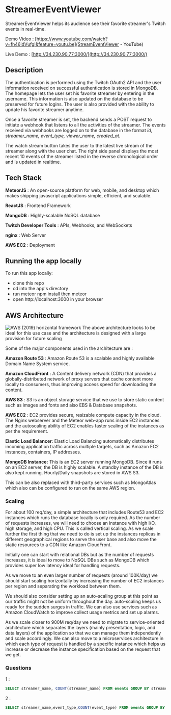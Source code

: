 # StreamerEventViewer

StreamerEventViewer helps its audience see their favorite streamer's Twitch events in real-time.

Demo Video : [https://www.youtube.com/watch?v=fh46idVufgI&feature=youtu.be](StreamEventViewer - YouTube)

Live Demo : [http://34.230.90.77:3000/](http://34.230.90.77:3000/)

## Description

The authentication is performed using the Twitch OAuth2 API and the user information received on successful authentication is stored in MongoDB. The homepage lets the user set his favorite streamer by entering in the username. This information is also updated on the database to be preserved for future logins. The user is also provided with the ability to update his favorite streamer anytime.

Once a favorite streamer is set, the backend sends a POST request to initiate a webhook that listens to all the activities of the streamer. The events received via webhooks are logged on to the database in the format *id, streamer_name, event_type, viewer_name, created_at.*

The watch stream button takes the user to the latest live stream of the streamer along with the user chat. The right side panel displays the most recent 10 events of the streamer listed in the reverse chronological order and is updated in realtime.

## Tech Stack

**MeteorJS** : An open-source platform for web, mobile, and desktop which makes shipping javascript applications simple, efficient, and scalable.

**ReactJS** : Frontend Framework

**MongoDB** : Highly-scalable NoSQL database

**Twitch Developer Tools** : APIs, Webhooks, and WebSockets

**nginx** : Web Server

**AWS EC2** : Deployment

## Running the app locally

To run this app locally:

- clone this repo
- cd into the app's directory
- run meteor npm install then meteor
- open http://localhost:3000 in your browser

## AWS Architecture

![AWS (2019) horizontal framework](https://user-images.githubusercontent.com/7234185/100400389-5fd9d780-3024-11eb-9300-4aca7bd62542.png)
The above architecture looks to be ideal for this use case and the architecture is designed with a large provision for future scaling

Some of the major components used in the architecture are :

**Amazon Route 53** : Amazon Route 53 is a scalable and highly available Domain Name System service.

**Amazon CloudFront** : A Content delivery network (CDN) that provides a globally-distributed network of proxy servers that cache content more locally to consumers, thus improving access speed for downloading the content.

**AWS S3** : S3 is an object storage service that we use to store static content such as images and fonts and also EBS & Database snapshots.

**AWS EC2** : EC2 provides secure, resizable compute capacity in the cloud. The Nginx webserver and the Meteor web-app runs inside EC2 instances and the autoscaling ability of EC2 enables faster scaling of the instances as per the requirement.

**Elastic Load Balancer**: Elastic Load Balancing automatically distributes incoming application traffic across multiple targets, such as Amazon EC2 instances, containers, IP addresses.

**MongoDB Instance:** This is an EC2 server running MongoDB. Since it runs on an EC2 server, the DB is highly scalable. A standby instance of the DB is also kept running. Hourly/Daily snapshots are stored in AWS S3.

This can be also replaced with third-party services such as MongoAtlas which also can be configured to run on the same AWS region.

### Scaling

For about 100 req/day, a simple architecture that includes Route53 and EC2 instances which runs the database locally is only required. As the number of requests increases, we will need to choose an instance with high I/O, high storage, and high CPU. This is called vertical scaling. As we scale further the first thing that we need to do is set up the instances replicas in different geographical regions to serve the user base and also move the static resources to a CDN like Amazon CloudFront.

Initially one can start with relational DBs but as the number of requests increases, it is ideal to move to NoSQL DBs such as MongoDB which provides super low latency ideal for handling requests.

As we move to an even larger number of requests (around 100K/day) we should start scaling horizontally by increasing the number of EC2 instances per region and separating the workload between them.

We should also consider setting up an auto-scaling group at this point as our traffic might not be uniform throughout the day. auto-scaling keeps us ready for the sudden surges in traffic. We can also use services such as Amazon CloudWatch to improve collect usage metrics and set up alarms.

As we scale closer to 900M req/day we need to migrate to service-oriented architecture which separates the layers (mainly presentation, logic, and data layers) of the application so that we can manage them independently and scale accordingly. We can also move to a microservices architecture in which each type of request is handled by a specific instance which helps us increase or decrease the instance specification based on the request that we get.

### Questions

1 :

```sql
SELECT streamer_name, COUNT(streamer_name) FROM events GROUP BY streamer_name;
```

2 :

 

```sql
SELECT streamer_name,event_type,COUNT(event_type) FROM events GROUP BY event_type,streamer_name;
```
